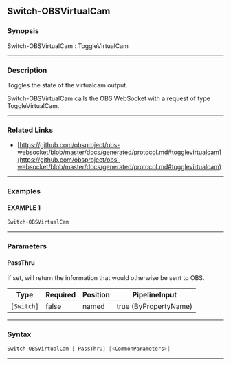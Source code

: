 Switch-OBSVirtualCam
--------------------
### Synopsis
Switch-OBSVirtualCam : ToggleVirtualCam

---
### Description

Toggles the state of the virtualcam output.


Switch-OBSVirtualCam calls the OBS WebSocket with a request of type ToggleVirtualCam.

---
### Related Links
* [https://github.com/obsproject/obs-websocket/blob/master/docs/generated/protocol.md#togglevirtualcam](https://github.com/obsproject/obs-websocket/blob/master/docs/generated/protocol.md#togglevirtualcam)



---
### Examples
#### EXAMPLE 1
```PowerShell
Switch-OBSVirtualCam
```

---
### Parameters
#### **PassThru**

If set, will return the information that would otherwise be sent to OBS.






|Type      |Required|Position|PipelineInput        |
|----------|--------|--------|---------------------|
|`[Switch]`|false   |named   |true (ByPropertyName)|



---
### Syntax
```PowerShell
Switch-OBSVirtualCam [-PassThru] [<CommonParameters>]
```
---
